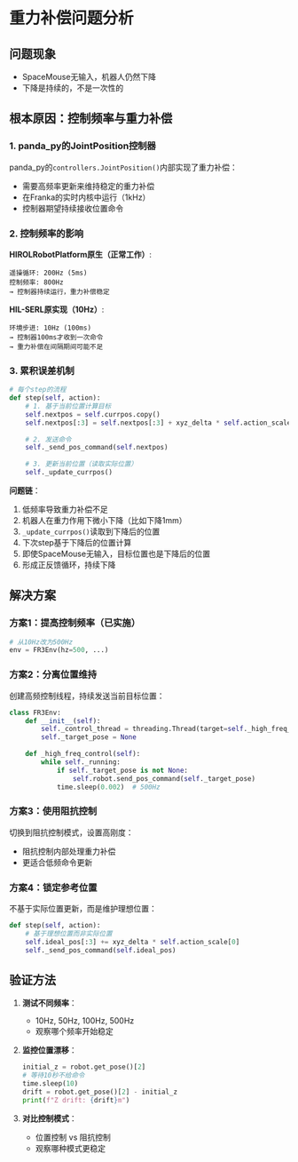 # 重力补偿问题分析

## 问题现象
- SpaceMouse无输入，机器人仍然下降
- 下降是持续的，不是一次性的

## 根本原因：控制频率与重力补偿

### 1. panda_py的JointPosition控制器

panda_py的`controllers.JointPosition()`内部实现了重力补偿：
- 需要高频率更新来维持稳定的重力补偿
- 在Franka的实时内核中运行（1kHz）
- 控制器期望持续接收位置命令

### 2. 控制频率的影响

**HIROLRobotPlatform原生（正常工作）**:
```
遥操循环: 200Hz (5ms)
控制频率: 800Hz
→ 控制器持续运行，重力补偿稳定
```

**HIL-SERL原实现（10Hz）**:
```
环境步进: 10Hz (100ms)
→ 控制器100ms才收到一次命令
→ 重力补偿在间隔期间可能不足
```

### 3. 累积误差机制

```python
# 每个step的流程
def step(self, action):
    # 1. 基于当前位置计算目标
    self.nextpos = self.currpos.copy()
    self.nextpos[:3] = self.nextpos[:3] + xyz_delta * self.action_scale[0]
    
    # 2. 发送命令
    self._send_pos_command(self.nextpos)
    
    # 3. 更新当前位置（读取实际位置）
    self._update_currpos()
```

**问题链**：
1. 低频率导致重力补偿不足
2. 机器人在重力作用下微小下降（比如下降1mm）
3. `_update_currpos()`读取到下降后的位置
4. 下次step基于下降后的位置计算
5. 即使SpaceMouse无输入，目标位置也是下降后的位置
6. 形成正反馈循环，持续下降

## 解决方案

### 方案1：提高控制频率（已实施）
```python
# 从10Hz改为500Hz
env = FR3Env(hz=500, ...)
```

### 方案2：分离位置维持
创建高频控制线程，持续发送当前目标位置：
```python
class FR3Env:
    def __init__(self):
        self._control_thread = threading.Thread(target=self._high_freq_control)
        self._target_pose = None
        
    def _high_freq_control(self):
        while self._running:
            if self._target_pose is not None:
                self.robot.send_pos_command(self._target_pose)
            time.sleep(0.002)  # 500Hz
```

### 方案3：使用阻抗控制
切换到阻抗控制模式，设置高刚度：
- 阻抗控制内部处理重力补偿
- 更适合低频命令更新

### 方案4：锁定参考位置
不基于实际位置更新，而是维护理想位置：
```python
def step(self, action):
    # 基于理想位置而非实际位置
    self.ideal_pos[:3] += xyz_delta * self.action_scale[0]
    self._send_pos_command(self.ideal_pos)
```

## 验证方法

1. **测试不同频率**：
   - 10Hz, 50Hz, 100Hz, 500Hz
   - 观察哪个频率开始稳定

2. **监控位置漂移**：
   ```python
   initial_z = robot.get_pose()[2]
   # 等待10秒不给命令
   time.sleep(10)
   drift = robot.get_pose()[2] - initial_z
   print(f"Z drift: {drift}m")
   ```

3. **对比控制模式**：
   - 位置控制 vs 阻抗控制
   - 观察哪种模式更稳定